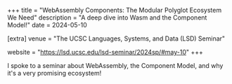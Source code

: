 +++
title = "WebAssembly Components: The Modular Polyglot Ecosystem We Need"
description = "A deep dive into Wasm and the Component Model!"
date = 2024-05-10

[extra]
venue = "The UCSC Languages, Systems, and Data (LSD) Seminar"

website = "https://lsd.ucsc.edu/lsd-seminar/2024sp/#may-10"
+++

I spoke to a seminar about WebAssembly, the Component Model, and why it's a very promising ecosystem!